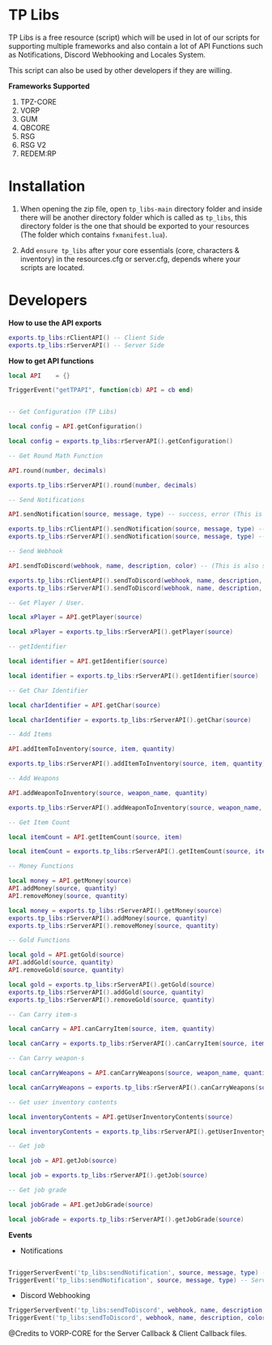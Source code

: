 # TP Libs

TP Libs is a free resource (script) which will be used in lot of our scripts for supporting multiple frameworks and also contain a lot of API Functions such as Notifications, Discord Webhooking and Locales System.

This script can also be used by other developers if they are willing.

**Frameworks Supported**


1. TPZ-CORE
2. VORP
3. GUM
4. QBCORE
5. RSG
6. RSG V2
7. REDEM:RP

# Installation

1. When opening the zip file, open `tp_libs-main` directory folder and inside there will be another directory folder which is called as `tp_libs`, this directory folder is the one that should be exported to your resources (The folder which contains `fxmanifest.lua`).

2. Add `ensure tp_libs` after your core essentials (core, characters & inventory) in the resources.cfg or server.cfg, depends where your scripts are located. 

# Developers 

**How to use the API exports**

```lua
exports.tp_libs:rClientAPI() -- Client Side
exports.tp_libs:rServerAPI() -- Server Side
```

**How to get API functions**

```lua
local API    = {}

TriggerEvent("getTPAPI", function(cb) API = cb end)
```

```lua

-- Get Configuration (TP Libs)

local config = API.getConfiguration()

local config = exports.tp_libs:rServerAPI().getConfiguration()

-- Get Round Math Function

API.round(number, decimals)

exports.tp_libs:rServerAPI().round(number, decimals)

-- Send Notifications

API.sendNotification(source, message, type) -- success, error (This is also supported on client side)

exports.tp_libs:rClientAPI().sendNotification(source, message, type) -- success, error.
exports.tp_libs:rServerAPI().sendNotification(source, message, type) -- success, error.

-- Send Webhook

API.sendToDiscord(webhook, name, description, color) -- (This is also supported on client side)

exports.tp_libs:rClientAPI().sendToDiscord(webhook, name, description, color)
exports.tp_libs:rServerAPI().sendToDiscord(webhook, name, description, color)

-- Get Player / User.

local xPlayer = API.getPlayer(source)

local xPlayer = exports.tp_libs:rServerAPI().getPlayer(source)

-- getIdentifier

local identifier = API.getIdentifier(source)

local identifier = exports.tp_libs:rServerAPI().getIdentifier(source)

-- Get Char Identifier

local charIdentifier = API.getChar(source)

local charIdentifier = exports.tp_libs:rServerAPI().getChar(source)

-- Add Items

API.addItemToInventory(source, item, quantity)

exports.tp_libs:rServerAPI().addItemToInventory(source, item, quantity)

-- Add Weapons

API.addWeaponToInventory(source, weapon_name, quantity)

exports.tp_libs:rServerAPI().addWeaponToInventory(source, weapon_name, quantity)

-- Get Item Count

local itemCount = API.getItemCount(source, item)

local itemCount = exports.tp_libs:rServerAPI().getItemCount(source, item)

-- Money Functions

local money = API.getMoney(source)
API.addMoney(source, quantity)
API.removeMoney(source, quantity)

local money = exports.tp_libs:rServerAPI().getMoney(source)
exports.tp_libs:rServerAPI().addMoney(source, quantity)
exports.tp_libs:rServerAPI().removeMoney(source, quantity)

-- Gold Functions

local gold = API.getGold(source)
API.addGold(source, quantity)
API.removeGold(source, quantity)

local gold = exports.tp_libs:rServerAPI().getGold(source)
exports.tp_libs:rServerAPI().addGold(source, quantity)
exports.tp_libs:rServerAPI().removeGold(source, quantity)

-- Can Carry item-s

local canCarry = API.canCarryItem(source, item, quantity)

local canCarry = exports.tp_libs:rServerAPI().canCarryItem(source, item, quantity)

-- Can Carry weapon-s

local canCarryWeapons = API.canCarryWeapons(source, weapon_name, quantity)

local canCarryWeapons = exports.tp_libs:rServerAPI().canCarryWeapons(source, weapon_name, quantity)

-- Get user inventory contents

local inventoryContents = API.getUserInventoryContents(source)

local inventoryContents = exports.tp_libs:rServerAPI().getUserInventoryContents(source)

-- Get job

local job = API.getJob(source)

local job = exports.tp_libs:rServerAPI().getJob(source)

-- Get job grade

local jobGrade = API.getJobGrade(source)

local jobGrade = exports.tp_libs:rServerAPI().getJobGrade(source)

```


**Events**

* Notifications
  
```lua

TriggerServerEvent('tp_libs:sendNotification', source, message, type) -- Client Side to be used
TriggerEvent('tp_libs:sendNotification', source, message, type) -- Server Side to be used.
```

* Discord Webhooking
  
```lua
TriggerServerEvent('tp_libs:sendToDiscord', webhook, name, description, color) -- Client Side to be used
TriggerEvent('tp_libs:sendToDiscord', webhook, name, description, color) -- Server Side to be used.

```

@Credits to VORP-CORE for the Server Callback & Client Callback files.
